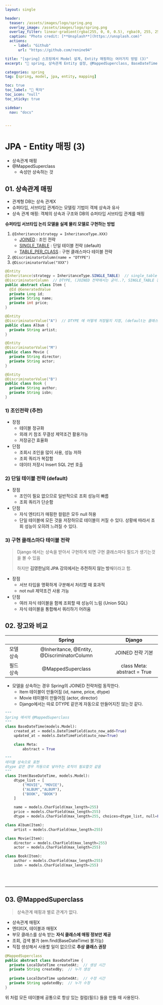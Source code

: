 ```yaml
---
layout: single

header:
  teaser: /assets/images/logo/spring.png
  overlay_image: /assets/images/logo/spring.png
  overlay_filter: linear-gradient(rgba(255, 0, 0, 0.5), rgba(0, 255, 255, 0.5))
  caption: "Photo credit: [**Unsplash**](https://unsplash.com)"
  actions:
    - label: "Github"
      url: "https://github.com/renine94"

title: "[spring] 스프링에서 Model 설계, Entity 매핑하는 여러가지 방법 (3)"
excerpt: "🚀 spring, 상속관계 Entity 설정, @MappedSuperclass, BaseDateTime, etc.."

categories: spring
tag: [spring, model, jpa, entity, mapping]

toc: true
toc_label: "📕 목차"
toc_icon: "null"
toc_sticky: true

sidebar:
  nav: "docs"


---
```


# JPA - Entity 매핑 (3)

- 상속관계 매핑
- @MappedSuperclass
  - 속성만 상속하는 것



## 01. 상속관계 매핑

- 관계형 DB는 상속 관계X
- 슈퍼타입, 서브타입 관계라는 모델링 기법이 객체 상속과 유사
- 상속 관계 매핑: 객체의 상속과 구조와 DB의 슈퍼타입 서브타입 관계를 매핑



**슈퍼타입 서브타입 논리 모델을 실제 물리 모델로 구현하는 방법**

1. `@Inheritance(strategy = InheritanceType.XXX)`
   - <u>JOINED</u> : 조인 전략
   - <u>SINGLE_TABLE</u> : 단일 테이블 전략 (default)
   - <u>TABLE_PER_CLASS</u> : 구현 클래스마다 테이블 전략
2. `@DiscriminatorColumn(name = "DTYPE")`
3. `@DiscriminatorValue("XXX")`



```java
@Entity
@Inheritance(strategy = InheritanceType.SINGLE_TABLE)  // single_table 이 default
@DiscriminatorColumn  // DTYPE, (JOINED 전략에서는 굳이..?, SINGLE_TABLE 전략은 필수)
public abstract class Item {
  @Id @GeneratedValue
  private Long id;
  private String name;
  private int price; 
}

@Entity
@DiscriminatorValue("A")  // DTYPE 에 어떻게 저장될지 지정, (default는 클래스명)
public class Album {
  private String artist;
}

@Entity
@DiscriminatorValue("M")
public class Movie {
  private String director;
  private String actor; 
}

@Entity
@DiscriminatorValue("B")
public class Book {
  private String author;
  private String isbn;
}
```

### 1) 조인전략 (추천)

- 장점
  - 테이블 정규화
  - 외래 키 참조 무결성 제약조건 활용가능
  - 저장공간 효율화
- 단점
  - 조회시 조인을 많이 사용, 성능 저하
  - 조회 쿼리가 복잡함
  - 데이터 저장시 Insert SQL 2번 호출

### 2) 단일 테이블 전략 (default)

- 장점
  - 조인이 필요 없으므로 일반적으로 조회 성능이 빠름
  - 조회 쿼리가 단순함
- 단점
  - 자식 엔티티가 매핑한 컬럼은 모두 null 허용
  - 단일 테이블에 모든 것을 저장하므로 테이블이 커질 수 있다. 상황에 따라서 조회 성능이 오히려 느려질 수 있다.

### 3) 구현 클래스마다 테이블 전략

> Django 에서는 상속을 받아서 구현하게 되면 구현 클래스마다 필드가 생기는것을 볼 수 있음
>
> 하지만 **김영한님의 JPA 강의에서는 추천하지 않는 방식**이라고 함.

- 장점
  - 서브 타입을 명확하게 구분해서 처리할 때 효과적
  - not null 제약조건 사용 가능
- 단점
  - 여러 자식 테이블을 함께 조회할 때 성능이 느림 (Union SQL)
  - 자식 테이블을 통합해서 쿼리하기 어려움





## 02. 장고와 비교

|           |                   Spring                    |           Django            |
| :-------: | :-----------------------------------------: | :-------------------------: |
| 모델 상속 | @Inheritance, @Entity, @DiscriminatorColumn |      JOINED 전략 기본       |
| 필드 상속 |              @MappedSuperclass              | class Meta: abstract = True |



- 모델을 상속하는 경우 Spring의 JOINED 전략처럼 동작한다.
  - Item 테이블이 만들어짐 (id, name, price, dtype)
  - Movie 테이블이 만들어짐 (actor, director)
  - Django에서는 따로 DTYPE 같은게 자동으로 만들어지진 않는것 같다.

```python
"""
Spring 에서의 @MappedSuperclass
"""
class BaseDateTime(models.Model):
    created_at = models.DateTimeField(auto_now_add=True)
    updated_at = models.DateTimeField(auto_now=True)

    class Meta:
        abstract = True

"""
테이블 상속으로 표현
dtype 같은 경우 자동으로 넣어주는 로직이 필요할것 같음
"""
class Item(BaseDateTime, models.Model):
    dtype_list = [
        ("MOVIE", "MOVIE"),
        ("ALBUM","ALBUM"),
        ("BOOK", "BOOK")
    ]

    name = models.CharField(max_length=255)
    price = models.CharField(max_length=255)
    dtype = models.CharField(max_length=255, choices=dtype_list, null=False, blank=False)

class Album(Item):
    artist = models.CharField(max_length=255)

class Movie(Item):
    director = models.CharField(max_length=255)
    actor = models.CharField(max_length=255)

class Book(Item):
    author = models.CharField(max_length=255)
    isbn = models.CharField(max_length=255)
```

<br><br>

---

## 03. @MappedSuperclass

> 상속관계 매핑과 별로 관계가 없다.

- 상속관계 매핑X
- 엔티티X, 테이블과 매핑X
- 부모 클래스를 상속 받는 **자식 클래스에 매핑 정보만 제공**
- 조회, 검색 불가 (em.find(BaseDateTime) 불가능)
- 직접 생성해서 사용할 일이 없으므로 **추상 클래스 권장**



```java
@MappedSuperclass
public abstract class BaseDateTime {
  private LocalDateTime createdAt;  // 생성 시간
  private String createdBy;  // 누가 생성
  
  private LocalDateTime updatedAt;  // 수정 시간
  private String updatedBy;  // 누가 수정
}
```



위 처럼 모든 테이블에 공통으로 항상 있는 컬럼(필드) 들을 만들 때 사용된다.



